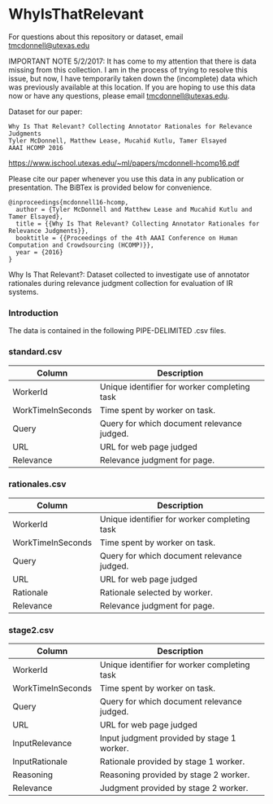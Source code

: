# WhyIsThatRelevant

For questions about this repository or dataset, email tmcdonnell@utexas.edu

IMPORTANT NOTE 5/2/2017: It has come to my attention that there is data missing from this collection. I am in the process of trying to resolve this issue, but now, I have temporarily taken down the (incomplete) data which was previously available at this location. If you are hoping to use this data now or have any questions, please email tmcdonnell@utexas.edu.

Dataset for our paper:

```
Why Is That Relevant? Collecting Annotator Rationales for Relevance Judgments
Tyler McDonnell, Matthew Lease, Mucahid Kutlu, Tamer Elsayed
AAAI HCOMP 2016
```
https://www.ischool.utexas.edu/~ml/papers/mcdonnell-hcomp16.pdf


Please cite our paper whenever you use this data in any publication or presentation. The BiBTex is provided below for convenience.

```
@inproceedings{mcdonnell16-hcomp,
  author = {Tyler McDonnell and Matthew Lease and Mucahid Kutlu and Tamer Elsayed},
  title = {{Why Is That Relevant? Collecting Annotator Rationales for Relevance Judgments}},
  booktitle = {{Proceedings of the 4th AAAI Conference on Human Computation and Crowdsourcing (HCOMP)}},
  year = {2016}
}
```

Why Is That Relevant?: Dataset collected to investigate use of annotator rationales during relevance judgment collection for evaluation of IR systems.

### Introduction

The data is contained in the following PIPE-DELIMITED .csv files.

### standard.csv

| Column            | Description                                     |
|-------------------|-------------------------------------------------|
| WorkerId          | Unique identifier for worker completing task    |
| WorkTimeInSeconds | Time spent by worker on task.                   |
| Query             | Query for which document relevance judged.      |
| URL               | URL for web page judged                         |
| Relevance         | Relevance judgment for page.                    |

### rationales.csv

| Column            | Description                                     |
|-------------------|-------------------------------------------------|
| WorkerId          | Unique identifier for worker completing task    |
| WorkTimeInSeconds | Time spent by worker on task.                   |
| Query             | Query for which document relevance judged.      |
| URL               | URL for web page judged                         |
| Rationale         | Rationale selected by worker.                   |
| Relevance         | Relevance judgment for page.                    |

### stage2.csv

| Column            | Description                                     |
|-------------------|-------------------------------------------------|
| WorkerId          | Unique identifier for worker completing task    |
| WorkTimeInSeconds | Time spent by worker on task.                   |
| Query             | Query for which document relevance judged.      |
| URL               | URL for web page judged                         |
| InputRelevance    | Input judgment provided by stage 1 worker.      |
| InputRationale    | Rationale provided by stage 1 worker.           |
| Reasoning         | Reasoning provided by stage 2 worker.           |
| Relevance         | Judgment provided by stage 2 worker.            |